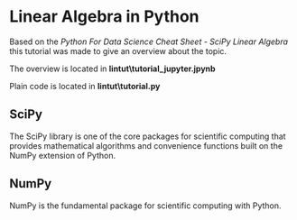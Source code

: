# Linear Algebra in Python

Based on the _Python For Data Science Cheat Sheet - SciPy Linear Algebra_ this tutorial was made to give an overview
about the topic. 

The overview is located in **lintut\tutorial_jupyter.jpynb**

Plain code is located in  **lintut\tutorial.py**

## SciPy
The SciPy library is one of the core packages for scientific computing that provides mathematical algorithms and 
convenience functions built on the NumPy extension of Python.

## NumPy
NumPy is the fundamental package for scientific computing with Python.
